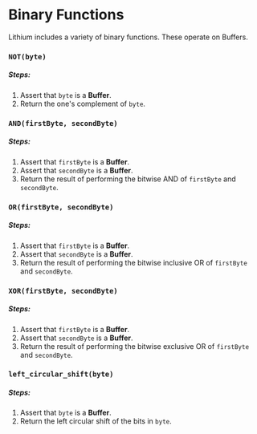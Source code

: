 # Binary Functions

Lithium includes a variety of binary functions. These operate on Buffers.

### `NOT(byte)`

##### Steps:
1. Assert that `byte` is a **Buffer**.
2. Return the one's complement of `byte`.

### `AND(firstByte, secondByte)`

##### Steps:
1. Assert that `firstByte` is a **Buffer**.
2. Assert that `secondByte` is a **Buffer**.
3. Return the result of performing the bitwise AND of `firstByte` and `secondByte`.

### `OR(firstByte, secondByte)`

##### Steps:
1. Assert that `firstByte` is a **Buffer**.
2. Assert that `secondByte` is a **Buffer**.
3. Return the result of performing the bitwise inclusive OR of `firstByte` and `secondByte`.

### `XOR(firstByte, secondByte)`

##### Steps:
1. Assert that `firstByte` is a **Buffer**.
2. Assert that `secondByte` is a **Buffer**.
3. Return the result of performing the bitwise exclusive OR of `firstByte` and `secondByte`.

### `left_circular_shift(byte)`

##### Steps:
1. Assert that `byte` is a **Buffer**.
1. Return the left circular shift of the bits in `byte`.

###
